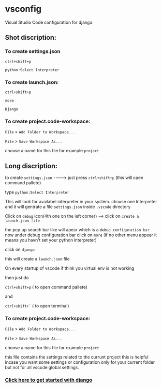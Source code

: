 # vsconfig
Visual Studio Code configuration for django



## Shot discription:

### To create settings.json


`ctrl+shift+p`

`python:Select Interpreter`



### To create launch.json:


`ctrl+shift+p`

`more`

`Django`


### To create project.code-workspace:


`File` > `Add Folder to Workspace...`

`File` > `Save Workspace As...`

choose a name for this file for example `project`



## Long discription:


to create `settings.json`  ---->    just press `ctrl+shift+p` (this will open command pallete)

type `python:Select Interpreter`

This will look for availabel interpreter in your system.
choose one Interpreter and it will gentrate a file  `settings.json` inside `.vscode` directory


Click on `debug` icon(4th one on the left corner) -->   click on `create a launch.json file`
 
 the pop up search bar like will apear which is a `debug configuration bar`
now under debug configuration bar click on `more`
(if no other menu appear it means you havn't set your python interpreter)

click on `django`

this will create a `launch.json` file




On every startup of vscode if think you virtual env is not working 

then just do 

`ctrl+shift+p` ( to open command pallete)

and

``` ctrl+shift+` ``` ( to open terminal)



### To create project.code-workspace:


`File` > `Add Folder to Workspace...`

`File` > `Save Workspace As...`

choose a name for this file for example `project`


this file contains the settings related to the currunt project
this is helpful incase you want some settings or configuration only for your current folder but not for all vscode global settings.


<a href="https://github.com/satindersharma/django-getting-started" target="_blank"><h3>Click here to get started with django</h3></a>
